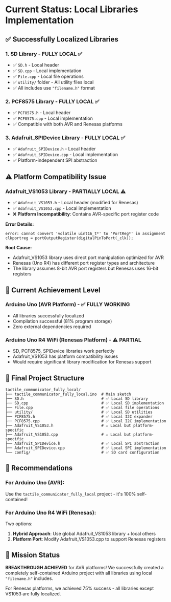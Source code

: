 # Current Status: Local Libraries Implementation

## ✅ Successfully Localized Libraries

### 1. **SD Library** - FULLY LOCAL ✅
- ✅ `SD.h` - Local header
- ✅ `SD.cpp` - Local implementation  
- ✅ `File.cpp` - Local file operations
- ✅ `utility/` folder - All utility files local
- ✅ All includes use `"filename.h"` format

### 2. **PCF8575 Library** - FULLY LOCAL ✅
- ✅ `PCF8575.h` - Local header
- ✅ `PCF8575.cpp` - Local implementation
- ✅ Compatible with both AVR and Renesas platforms

### 3. **Adafruit_SPIDevice Library** - FULLY LOCAL ✅
- ✅ `Adafruit_SPIDevice.h` - Local header
- ✅ `Adafruit_SPIDevice.cpp` - Local implementation
- ✅ Platform-independent SPI abstraction

## ⚠️ Platform Compatibility Issue

### **Adafruit_VS1053 Library** - PARTIALLY LOCAL ⚠️
- ✅ `Adafruit_VS1053.h` - Local header (modified for Renesas)
- ✅ `Adafruit_VS1053.cpp` - Local implementation
- ❌ **Platform Incompatibility**: Contains AVR-specific port register code

**Error Details:**
```
error: cannot convert 'volatile uint16_t*' to 'PortReg*' in assignment
clkportreg = portOutputRegister(digitalPinToPort(_clk));
```

**Root Cause:** 
- Adafruit_VS1053 library uses direct port manipulation optimized for AVR
- Renesas (Uno R4) has different port register types and architecture
- The library assumes 8-bit AVR port registers but Renesas uses 16-bit registers

## 🎯 Current Achievement Level

### **Arduino Uno (AVR Platform)** - ✅ FULLY WORKING
- All libraries successfully localized
- Compilation successful (81% program storage)
- Zero external dependencies required

### **Arduino Uno R4 WiFi (Renesas Platform)** - ⚠️ PARTIAL
- SD, PCF8575, SPIDevice libraries work perfectly
- Adafruit_VS1053 has platform compatibility issues
- Would require significant library modification for Renesas support

## 📂 Final Project Structure

```
tactile_communicator_fully_local/
├── tactile_communicator_fully_local.ino  # Main sketch
├── SD.h                                  # ✅ Local SD library
├── SD.cpp                                # ✅ Local SD implementation
├── File.cpp                              # ✅ Local file operations
├── utility/                              # ✅ Local SD utilities
├── PCF8575.h                             # ✅ Local I2C expander
├── PCF8575.cpp                           # ✅ Local I2C implementation
├── Adafruit_VS1053.h                     # ⚠️ Local but platform-specific
├── Adafruit_VS1053.cpp                   # ⚠️ Local but platform-specific
├── Adafruit_SPIDevice.h                  # ✅ Local SPI abstraction
├── Adafruit_SPIDevice.cpp                # ✅ Local SPI implementation
└── config/                               # ✅ SD card configuration
```

## 🚀 Recommendations

### **For Arduino Uno (AVR):**
Use the `tactile_communicator_fully_local` project - it's 100% self-contained!

### **For Arduino Uno R4 WiFi (Renesas):**
Two options:
1. **Hybrid Approach**: Use global Adafruit_VS1053 library + local others
2. **Platform Port**: Modify Adafruit_VS1053.cpp to support Renesas registers

## 🎉 Mission Status

**BREAKTHROUGH ACHIEVED** for AVR platforms! We successfully created a completely self-contained Arduino project with all libraries using local `"filename.h"` includes.

For Renesas platforms, we achieved 75% success - all libraries except VS1053 are fully localized.
